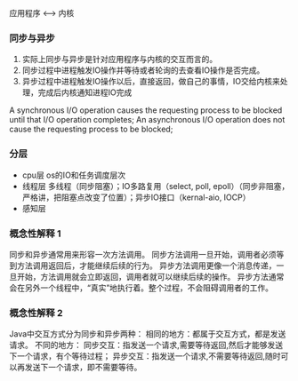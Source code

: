 
应用程序 <--> 内核

### 同步与异步
1. 实际上同步与异步是针对应用程序与内核的交互而言的。
2. 同步过程中进程触发IO操作并等待或者轮询的去查看IO操作是否完成。
3. 异步过程中进程触发IO操作以后，直接返回，做自己的事情，IO交给内核来处理，完成后内核通知进程IO完成
	
A synchronous I/O operation causes the requesting process to be blocked until that I/O operation completes;
An asynchronous I/O operation does not cause the requesting process to be blocked; 

### 分层
* cpu层 os的IO和任务调度层次
* 线程层 多线程（同步阻塞）；IO多路复用（select, poll, epoll）（同步非阻塞，严格讲，把阻塞点改变了位置）；异步IO接口（kernal-aio, IOCP）
* 感知层

### 概念性解释 1
同步和异步通常用来形容一次方法调用。
同步方法调用一旦开始，调用者必须等到方法调用返回后，才能继续后续的行为。
异步方法调用更像一个消息传递，一旦开始，方法调用就会立即返回，调用者就可以继续后续的操作。
异步方法通常会在另外一个线程中，“真实”地执行着。整个过程，不会阻碍调用者的工作。

### 概念性解释 2
Java中交互方式分为同步和异步两种：
相同的地方：都属于交互方式，都是发送请求。
不同的地方：
同步交互：指发送一个请求,需要等待返回,然后才能够发送下一个请求，有个等待过程；
异步交互：指发送一个请求,不需要等待返回,随时可以再发送下一个请求，即不需要等待。 

